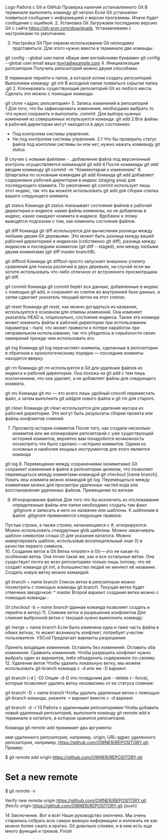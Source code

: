 Logo
Работа с Git и GitHub
Проверка наличия установленного Git В терминале выполнить команду git version Если Git установлен появиться сообщние с информацией о версии программы. Иначе будет сообщение с ошибкой.
2. Установка Git
Загружаем последнюю версию Git с сайта https://git-scm.com/downloads. Устанавливаем с настройками по умолчанию.

3. Настройка Git
При первом использовании Git неоходимо прдставиться. Для этого нужно ввести в терминале две команды:

git config --global user.name «Ваше имя английскими буквами»
git config --global user.email ваша почта@example.com
4. Инициализация ропозитория
Получить репозиторий можно двумя способами.

В терминале перейти к папке, в которой хотим создать репозиторий. Выполняем команду:
git init
В исходной папке появиться скрытая папка .git 2. Клонировать существующий репозиторий Git из любого места. Сделать это можно с помощью команды:

git clone <адрес репозитория>
5. Запись изминений в репозиторий
1.Для того, что бы зафиксировать изменения, необходимо выбрать то что нужно сохранить и выполнить .commit. Для выбора нужных изменений из совершенных испульзуется команда .git add 2.Все файлы в рабочей директории могут находится в двух состояниях:

- Под контролем системы упрвления.
- Не под контролем системы упрвления.
2.1 Что бы проверить статус файла под контолем системы он или нет, нужно нажать комманду git status

В случае с новыми файлами - ..добавление файла под версинонный контроль осуществляется коммандой git add 4.После комманды *git add* вводим комманду git commit -m "Комментарий к изменению"
6. Шпаргалка по основным командам
git add
Команда git add добавляет содержимое рабочей директории в индекс (staging area) для последующего коммита. По умолчанию git commit использует лишь этот индекс, так что вы можете использовать git add для сборки слепка вашего следующего коммита.

git status
Команда git status показывает состояния файлов в рабочей директории и индексе: какие файлы изменены, но не добавлены в индекс; какие ожидают коммита в индексе. Вдобавок к этому выводятся подсказки о том, как изменить состояние файлов.

git diff
Команда git diff используется для вычисления разницы между любыми двумя Git деревьями. Это может быть разница между вашей рабочей директорией и индексом (собственно git diff), разница между индексом и последним коммитом (git diff --staged), или между любыми двумя коммитами (git diff master branchB).

git difftool
Команда git difftool просто запускает внешнюю утилиту сравнения для показа различий в двух деревьях, на случай если вы хотите использовать что-либо отличное от встроенного просмотрщика git diff.

git commit
Команда git commit берёт все данные, добавленные в индекс с помощью git add, и сохраняет их слепок во внутренней базе данных, а затем сдвигает указатель текущей ветки на этот слепок.

git reset
Команда git reset, как можно догадаться из названия, используется в основном для отмены изменений. Она изменяет указатель HEAD и, опционально, состояние индекса. Также эта команда может изменить файлы в рабочей директории при использовании параметра --hard, что может привести к потере наработок при неправильном использовании, так что убедитесь в серьёзности своих намерений прежде чем использовать его.

git log
Команда git log перечисляет коммиты, сделанные в репозитории в обратном к хронологическому порядке — последние коммиты находятся вверху.

git rm
Команда git rm используется в Git для удаления файлов из индекса и рабочей директории. Она похожа на git add с тем лишь исключением, что она удаляет, а не добавляет файлы для следующего коммита.

git mv
Команда git mv — это всего лишь удобный способ переместить файл, а затем выполнить git addдля нового файла и git rm для старого.

git clean
Команда git clean используется для удаления мусора из рабочей директории. Это могут быть результаты сборки проекта или файлы конфликтов слияний.

7. Просмотр истории коммитов
После того, как создали несколько коммитов или же клонировали репозиторий с уже существующей историей коммитов, вероятно вам понадобится возможность посмотреть что было сделано — историю коммитов. Одним из основных и наиболее мощных инструментов для этого является команда

git log
8. Перемещение между сохранениями (коммитами)
Git сохраняет изменения в файле в репозитории целиком, что позволяет перемещаться между коммитами командой git checkout [name branch]. Узнать хеш коммита можно командой git log. Перемещаться между коммитами можно для просмотра удаленных частей кода или восстановления удаленных файлов. Премещение по веткам

9. Игнорирование файлов
Для того что бы исключить из отслеживания определенные файлы или папки необходимо создать там фаил .gitignore и записать в него их название или шаблоны. К шаблонам в файле .gitignore применяются следующие правила:

Пустые строки, а также строки, начинающиеся с #, игнорируются.
Можно использовать стандартные glob шаблоны.
Можно заканчивать шаблон символом слэша (/) для указания каталога.
Можно инвертировать шаблон, использовав восклицательный знак (!) в качестве первого символа.  
10. Создание веток в Git
Ветка «master» в Git — это не какая-то особенная ветка. Она точно такая же, как и все остальные ветки. Она существует почти во всех репозиториях только лишь потому, что её создаёт команда git init, а большинство людей не меняют её название. Создать новую ветку можно командой:

git branch + name branch
Список веток в репозитории можно посмотреть с помощью команды git branch. Текущая ветка будет отмечена звездочкой: * master Второй вариант создания ветки можно с помощью команды :

 *Gt checkout -b + name branch* (данная команда позволяет создать и перейти в ветку)
11. Слияние веток и разрешение конфликтов
Для слияния выбронной ветки с текущей нужно вымолнить команду:

git merge + name branch
Если была изменена одна и таже часть файла в обеих ветках, то может возникнуть конфликт, потребует участие пользователя. VSCod Предлагает варианты разрешения:

Принять входящие изминения.
Оставить без изминений.
Оставить оба изминения.
Сравнить изминения. Чтобы разрешить конфликт нужно выбрать один из вариантов, либо объеденить содержимое по-своему.
12. Удаление веток
Чтобы удалить локальную ветку, мы можем использовать git-branch команда с -d или же -D вариант.

git branch (-d | -D) <branchname>
Опция -d-D это псевдоним для --delete (--force), которые позволяют удалять ветку незовисимо от ее статуса слияние:

git branch -D + name branch
Чтобы удалить удаленные ветки с помощью git-branch команда, укажите -r вариант вместе с -d вариант.

git branch -d -r <branchname>
13 Работа с удаленными репозиториями
Чтобы добавить новый удаленный репозиторий, выполните команду git remote add в терминале в каталоге, в котором хранится репозиторий.

Команда git remote add принимает два аргумента:

имя удаленного репозитория, например, origin; URL-адрес удаленного репозитория, например, https://github.com/OWNER/REPOSITORY.git. Пример:

$ git remote add origin https://github.com/OWNER/REPOSITORY.git
# Set a new remote
$ git remote -v

Verify new remote
origin https://github.com/OWNER/REPOSITORY.git (fetch) origin https://github.com/OWNER/REPOSITORY.git (push)

14 Заключение.
Вот и все! Наше руководство окончено. Мы очень старались собрать всю самую важную информацию и изложить ее как можно более сжато и кратко. Git довольно сложен, и в нем есть еще много функций и трюков. Finish
